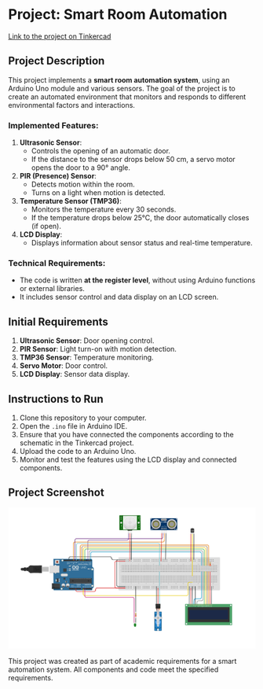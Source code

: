 
# Project: Smart Room Automation

[Link to the project on Tinkercad](https://www.tinkercad.com/things/ib4Cs7Rp04m-copy-of-final-final-final)

## Project Description

This project implements a **smart room automation system**, using an Arduino Uno module and various sensors. The goal of the project is to create an automated environment that monitors and responds to different environmental factors and interactions.

### Implemented Features:
1. **Ultrasonic Sensor**:
   - Controls the opening of an automatic door.
   - If the distance to the sensor drops below 50 cm, a servo motor opens the door to a 90° angle.
2. **PIR (Presence) Sensor**:
   - Detects motion within the room.
   - Turns on a light when motion is detected.
3. **Temperature Sensor (TMP36)**:
   - Monitors the temperature every 30 seconds.
   - If the temperature drops below 25°C, the door automatically closes (if open).
4. **LCD Display**:
   - Displays information about sensor status and real-time temperature.

### Technical Requirements:
- The code is written **at the register level**, without using Arduino functions or external libraries.
- It includes sensor control and data display on an LCD screen.

## Initial Requirements

1. **Ultrasonic Sensor**: Door opening control.
2. **PIR Sensor**: Light turn-on with motion detection.
3. **TMP36 Sensor**: Temperature monitoring.
4. **Servo Motor**: Door control.
5. **LCD Display**: Sensor data display.

## Instructions to Run

1. Clone this repository to your computer.
2. Open the `.ino` file in Arduino IDE.
3. Ensure that you have connected the components according to the schematic in the Tinkercad project.
4. Upload the code to an Arduino Uno.
5. Monitor and test the features using the LCD display and connected components.

## Project Screenshot

![Tinkercad Project](./proiect_tinkercad.png)

This project was created as part of academic requirements for a smart automation system. All components and code meet the specified requirements.
